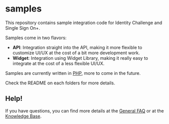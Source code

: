 # samples
This repository contains sample integration code for Identity Challenge and Single Sign On+.

Samples come in two flavors:
 * **API**: Integration straight into the API, making it more flexible to customize UI/UX at the cost of a bit more development work.
 * **Widget**: Integration using Widget Library, making it really easy to integrate at the cost of a less flexible UI/UX.

Samples are currently written in [PHP](http://php.net), more to come in the future.

Check the README on each folders for more details.

## Help!
If you have questions, you can find more details at the [General FAQ](https://veridu.com/wiki/General_FAQ) or at the [Knowledge Base](https://veridu.com/wiki/Main_Page).
